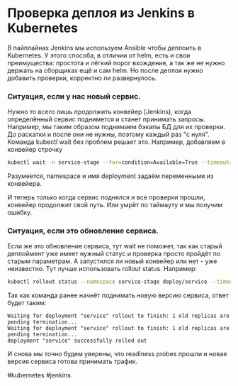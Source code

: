# Проверка деплоя из Jenkins в Kubernetes

В пайплайнах Jenkins мы используем Ansible чтобы деплоить в Kubernetes. У этого способа, в отличии от helm, есть и свои преимущества: простота и лёгкий порог вхождения, а так же не нужно держать на сборщиках ещё и сам helm. Но после деплоя нужно добавить проверки, корректно ли развернулось.
<!--more-->

### Ситуация, если у нас новый сервис.

Нужно то всего лишь продолжить конвейер (Jenkins), когда определённый сервис поднимется и станет принимать запросы. Например, мы таким образом поднимаем бэкапы БД для их проверки. До раскатки и после они не нужны, поэтому каждый раз "с нуля". Команда kubectl wait без проблем решает это. Например, добавляем в конвейер строчку

```sh
kubectl wait -n service-stage --for=condition=Available=True --timeout=30s deploy/service
```

Разумеется, namespace и имя deployment задаём переменными из конвейера.

И теперь только когда сервис поднялся и все проверки прошли, конвейер продолжит свой путь. Или умрёт по таймауту и мы получим ошибку.

### Ситуация, если это обновление сервиса.

Если же это обновление сервиса, тут wait не поможет, так как старый деплоймент уже имеет нужный статус и проверка просто пройдёт по старым параметрам. А запустился ли новый конвейер или нет - уже неизвестно. Тут лучше использовать rollout status. Например:

```sh
kubectl rollout status --namespace service-stage deploy/service --timeout=600s
```
Так как команда ранее начнёт поднимать новую версию сервиса, ответ будет таким:

```log
Waiting for deployment "service" rollout to finish: 1 old replicas are pending termination...
Waiting for deployment "service" rollout to finish: 1 old replicas are pending termination...
deployment "service" successfully rolled out
```

И снова мы точно будем уверены, что readiness probes прошли и новая версия сервиса готова принимать трафик.

#kubernetes #jenkins

